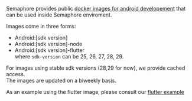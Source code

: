 Semaphore provides public [docker images for android developement](/ci-cd-enviroment/semaphore-registry-images/#android) that can be used inside Semaphore enviroment.

Images come in three forms:
- Android:[sdk version]
- Android:[sdk version]-node
- Android:[sdk version]-flutter<br/>
where `sdk-version` can be 25, 26, 27, 28, 29.

For images using stable sdk versions (28,29 for now), we provide cached access.<br/>
The images are updated on a biweekly basis.

As an example using the flutter image, please consult our [flutter example](flutter.md)
